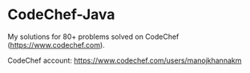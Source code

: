 # CodeChef-Java

My solutions for 80+ problems solved on CodeChef (https://www.codechef.com).

CodeChef account: https://www.codechef.com/users/manojkhannakm
